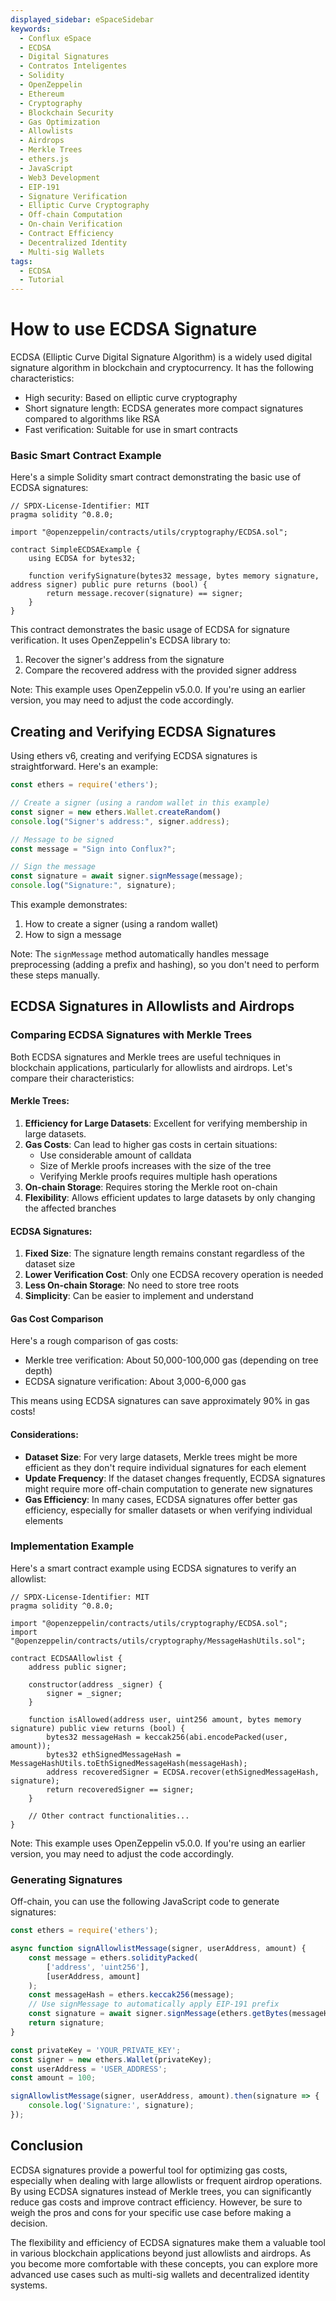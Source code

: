 ```yaml
---
displayed_sidebar: eSpaceSidebar
keywords:
  - Conflux eSpace
  - ECDSA
  - Digital Signatures
  - Contratos Inteligentes
  - Solidity
  - OpenZeppelin
  - Ethereum
  - Cryptography
  - Blockchain Security
  - Gas Optimization
  - Allowlists
  - Airdrops
  - Merkle Trees
  - ethers.js
  - JavaScript
  - Web3 Development
  - EIP-191
  - Signature Verification
  - Elliptic Curve Cryptography
  - Off-chain Computation
  - On-chain Verification
  - Contract Efficiency
  - Decentralized Identity
  - Multi-sig Wallets
tags:
  - ECDSA
  - Tutorial
---
```


# How to use ECDSA Signature

ECDSA (Elliptic Curve Digital Signature Algorithm) is a widely used digital signature algorithm in blockchain and cryptocurrency. It has the following characteristics:

- High security: Based on elliptic curve cryptography
- Short signature length: ECDSA generates more compact signatures compared to algorithms like RSA
- Fast verification: Suitable for use in smart contracts

### Basic Smart Contract Example

Here's a simple Solidity smart contract demonstrating the basic use of ECDSA signatures:

```solidity
// SPDX-License-Identifier: MIT
pragma solidity ^0.8.0;

import "@openzeppelin/contracts/utils/cryptography/ECDSA.sol";

contract SimpleECDSAExample {
    using ECDSA for bytes32;

    function verifySignature(bytes32 message, bytes memory signature, address signer) public pure returns (bool) {
        return message.recover(signature) == signer;
    }
}
```

This contract demonstrates the basic usage of ECDSA for signature verification. It uses OpenZeppelin's ECDSA library to:

1. Recover the signer's address from the signature
2. Compare the recovered address with the provided signer address

Note: This example uses OpenZeppelin v5.0.0. If you're using an earlier version, you may need to adjust the code accordingly.

## Creating and Verifying ECDSA Signatures

Using ethers v6, creating and verifying ECDSA signatures is straightforward. Here's an example:

```javascript
const ethers = require('ethers');

// Create a signer (using a random wallet in this example)
const signer = new ethers.Wallet.createRandom()
console.log("Signer's address:", signer.address);

// Message to be signed
const message = "Sign into Conflux?";

// Sign the message
const signature = await signer.signMessage(message);
console.log("Signature:", signature);
```

This example demonstrates:

1. How to create a signer (using a random wallet)
2. How to sign a message

Note: The `signMessage` method automatically handles message preprocessing (adding a prefix and hashing), so you don't need to perform these steps manually.

## ECDSA Signatures in Allowlists and Airdrops

### Comparing ECDSA Signatures with Merkle Trees

Both ECDSA signatures and Merkle trees are useful techniques in blockchain applications, particularly for allowlists and airdrops. Let's compare their characteristics:

#### Merkle Trees:

1. **Efficiency for Large Datasets**: Excellent for verifying membership in large datasets.
2. **Gas Costs**: Can lead to higher gas costs in certain situations:
   - Use considerable amount of calldata
   - Size of Merkle proofs increases with the size of the tree
   - Verifying Merkle proofs requires multiple hash operations
3. **On-chain Storage**: Requires storing the Merkle root on-chain
4. **Flexibility**: Allows efficient updates to large datasets by only changing the affected branches

#### ECDSA Signatures:

1. **Fixed Size**: The signature length remains constant regardless of the dataset size
2. **Lower Verification Cost**: Only one ECDSA recovery operation is needed
3. **Less On-chain Storage**: No need to store tree roots
4. **Simplicity**: Can be easier to implement and understand

#### Gas Cost Comparison

Here's a rough comparison of gas costs:

- Merkle tree verification: About 50,000-100,000 gas (depending on tree depth)
- ECDSA signature verification: About 3,000-6,000 gas

This means using ECDSA signatures can save approximately 90% in gas costs!

#### Considerations:

- **Dataset Size**: For very large datasets, Merkle trees might be more efficient as they don't require individual signatures for each element
- **Update Frequency**: If the dataset changes frequently, ECDSA signatures might require more off-chain computation to generate new signatures
- **Gas Efficiency**: In many cases, ECDSA signatures offer better gas efficiency, especially for smaller datasets or when verifying individual elements

### Implementation Example

Here's a smart contract example using ECDSA signatures to verify an allowlist:

```solidity
// SPDX-License-Identifier: MIT
pragma solidity ^0.8.0;

import "@openzeppelin/contracts/utils/cryptography/ECDSA.sol";
import "@openzeppelin/contracts/utils/cryptography/MessageHashUtils.sol";

contract ECDSAAllowlist {
    address public signer;

    constructor(address _signer) {
        signer = _signer;
    }

    function isAllowed(address user, uint256 amount, bytes memory signature) public view returns (bool) {
        bytes32 messageHash = keccak256(abi.encodePacked(user, amount));
        bytes32 ethSignedMessageHash = MessageHashUtils.toEthSignedMessageHash(messageHash);
        address recoveredSigner = ECDSA.recover(ethSignedMessageHash, signature);
        return recoveredSigner == signer;
    }

    // Other contract functionalities...
}
```

Note: This example uses OpenZeppelin v5.0.0. If you're using an earlier version, you may need to adjust the code accordingly.

### Generating Signatures

Off-chain, you can use the following JavaScript code to generate signatures:

```javascript
const ethers = require('ethers');

async function signAllowlistMessage(signer, userAddress, amount) {
    const message = ethers.solidityPacked(
        ['address', 'uint256'],
        [userAddress, amount]
    );
    const messageHash = ethers.keccak256(message);
    // Use signMessage to automatically apply EIP-191 prefix
    const signature = await signer.signMessage(ethers.getBytes(messageHash));
    return signature;
}

const privateKey = 'YOUR_PRIVATE_KEY';
const signer = new ethers.Wallet(privateKey);
const userAddress = 'USER_ADDRESS';
const amount = 100;

signAllowlistMessage(signer, userAddress, amount).then(signature => {
    console.log('Signature:', signature);
});
```

## Conclusion

ECDSA signatures provide a powerful tool for optimizing gas costs, especially when dealing with large allowlists or frequent airdrop operations. By using ECDSA signatures instead of Merkle trees, you can significantly reduce gas costs and improve contract efficiency. However, be sure to weigh the pros and cons for your specific use case before making a decision.

The flexibility and efficiency of ECDSA signatures make them a valuable tool in various blockchain applications beyond just allowlists and airdrops. As you become more comfortable with these concepts, you can explore more advanced use cases such as multi-sig wallets and decentralized identity systems.
